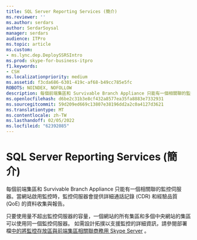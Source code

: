 ```yaml
---
title: SQL Server Reporting Services (簡介)
ms.reviewer: ''
ms.author: serdars
author: SerdarSoysal
manager: serdars
audience: ITPro
ms.topic: article
ms.custom:
- ms.lync.dep.DeploySSRSIntro
ms.prod: skype-for-business-itpro
f1.keywords:
- CSH
ms.localizationpriority: medium
ms.assetid: f3cda686-6301-419c-af68-b49cc785e5fc
ROBOTS: NOINDEX, NOFOLLOW
description: 每個前端集區和 Survivable Branch Appliance 只能有一個相關聯的監控伺服器。當網站啟用監控時，監控伺服器會提供詳細通話記錄 (CDR) 和經驗品質 (QoE) 的資料收集與報告。
ms.openlocfilehash: d6be2c31b3e8cf432a8577ea35fa8883e7332931
ms.sourcegitcommit: 59d209ed669c13807e38196dd2a2c0a4127d3621
ms.translationtype: MT
ms.contentlocale: zh-TW
ms.lasthandoff: 02/05/2022
ms.locfileid: "62392085"
---
```

# <a name="sql-server-reporting-services-intro"></a>SQL Server Reporting Services (簡介)
 
每個前端集區和 Survivable Branch Appliance 只能有一個相關聯的監控伺服器。當網站啟用監控時，監控伺服器會提供詳細通話記錄 (CDR) 和經驗品質 (QoE) 的資料收集與報告。
  
只要使用量不超出監控伺服器的容量，一個網站的所有集區和多個中央網站的集區可以使用同一個監控伺服器。 如需設計拓撲以支援監控的詳細資訊，請參閱部署檔[中的將監控存放區與前端集區相關聯商務用 Skype Server](../../../deploy/deploy-monitoring/associate-a-monitoring-store.md) 。
  

